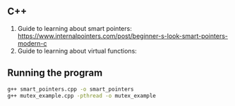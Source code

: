 ## C++
1. Guide to learning about smart pointers: https://www.internalpointers.com/post/beginner-s-look-smart-pointers-modern-c
2. Guide to learning about virtual functions: 

## Running the program

```bash
g++ smart_pointers.cpp -o smart_pointers
g++ mutex_example.cpp -pthread -o mutex_example
```